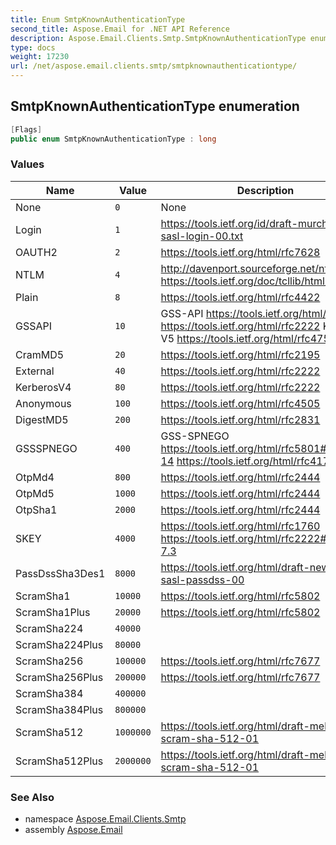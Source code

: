 ```yaml
---
title: Enum SmtpKnownAuthenticationType
second_title: Aspose.Email for .NET API Reference
description: Aspose.Email.Clients.Smtp.SmtpKnownAuthenticationType enum. 
type: docs
weight: 17230
url: /net/aspose.email.clients.smtp/smtpknownauthenticationtype/
---
```

## SmtpKnownAuthenticationType enumeration

```csharp
[Flags]
public enum SmtpKnownAuthenticationType : long
```

### Values

| Name | Value | Description |
| --- | --- | --- |
| None | `0` | None |
| Login | `1` | https://tools.ietf.org/id/draft-murchison-sasl-login-00.txt |
| OAUTH2 | `2` | https://tools.ietf.org/html/rfc7628 |
| NTLM | `4` | http://davenport.sourceforge.net/ntlm.html https://tools.ietf.org/doc/tcllib/html/sasl.html |
| Plain | `8` | https://tools.ietf.org/html/rfc4422 |
| GSSAPI | `10` | GSS-API https://tools.ietf.org/html/rfc2078 https://tools.ietf.org/html/rfc2222 Kerberos V5 https://tools.ietf.org/html/rfc4752 |
| CramMD5 | `20` | https://tools.ietf.org/html/rfc2195 |
| External | `40` | https://tools.ietf.org/html/rfc2222 |
| KerberosV4 | `80` | https://tools.ietf.org/html/rfc2222 |
| Anonymous | `100` | https://tools.ietf.org/html/rfc4505 |
| DigestMD5 | `200` | https://tools.ietf.org/html/rfc2831 |
| GSSSPNEGO | `400` | GSS-SPNEGO https://tools.ietf.org/html/rfc5801#section-14 https://tools.ietf.org/html/rfc4178 |
| OtpMd4 | `800` | https://tools.ietf.org/html/rfc2444 |
| OtpMd5 | `1000` | https://tools.ietf.org/html/rfc2444 |
| OtpSha1 | `2000` | https://tools.ietf.org/html/rfc2444 |
| SKEY | `4000` | https://tools.ietf.org/html/rfc1760 https://tools.ietf.org/html/rfc2222#section-7.3 |
| PassDssSha3Des1 | `8000` | https://tools.ietf.org/html/draft-newman-sasl-passdss-00 |
| ScramSha1 | `10000` | https://tools.ietf.org/html/rfc5802 |
| ScramSha1Plus | `20000` | https://tools.ietf.org/html/rfc5802 |
| ScramSha224 | `40000` |  |
| ScramSha224Plus | `80000` |  |
| ScramSha256 | `100000` | https://tools.ietf.org/html/rfc7677 |
| ScramSha256Plus | `200000` | https://tools.ietf.org/html/rfc7677 |
| ScramSha384 | `400000` |  |
| ScramSha384Plus | `800000` |  |
| ScramSha512 | `1000000` | https://tools.ietf.org/html/draft-melnikov-scram-sha-512-01 |
| ScramSha512Plus | `2000000` | https://tools.ietf.org/html/draft-melnikov-scram-sha-512-01 |

### See Also

* namespace [Aspose.Email.Clients.Smtp](../../aspose.email.clients.smtp/)
* assembly [Aspose.Email](../../)


